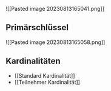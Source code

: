 ![[Pasted image 20230813165041.png]]

## Primärschlüssel
![[Pasted image 20230813165058.png]]

## Kardinalitäten
- [[Standard Kardinalität]]
- [[Teilnehmer Kardinalität]]